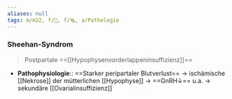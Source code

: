 ```yaml
---
aliases: null
tags: m/m22, f/🦩, f/🗞️, a/Pathologie
---
```

### Sheehan-Syndrom
> Postpartale ==[[Hypophysenvorderlappeninsuffizienz]]==
- **Pathophysiologie**:: ==Starker peripartaler Blutverlust== → ischämische [[Nekrose]] der mütterlichen [[Hypophyse]] → ==GnRH↓== u.a. → sekundäre [[Ovarialinsuffizienz]]